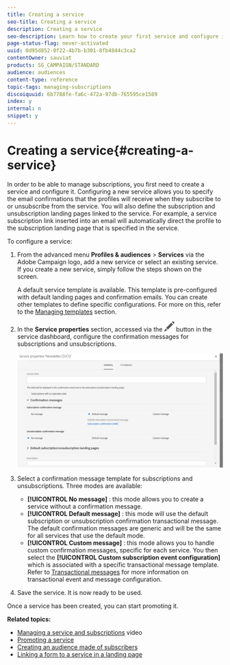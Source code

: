 ```yaml
---
title: Creating a service
seo-title: Creating a service
description: Creating a service
seo-description: Learn how to create your first service and configure it to send email confirmations to your subscribers.
page-status-flag: never-activated
uuid: 0d95d852-0f22-4b7b-b301-8fb4844c3ca2
contentOwner: sauviat
products: SG_CAMPAIGN/STANDARD
audience: audiences
content-type: reference
topic-tags: managing-subscriptions
discoiquuid: 6b7788fe-fa6c-472a-97db-765595ce1589
index: y
internal: n
snippet: y
---
```


# Creating a service{#creating-a-service}

In order to be able to manage subscriptions, you first need to create a service and configure it. Configuring a new service allows you to specify the email confirmations that the profiles will receive when they subscribe to or unsubscribe from the service. You will also define the subscription and unsubscription landing pages linked to the service. For example, a service subscription link inserted into an email will automatically direct the profile to the subscription landing page that is specified in the service.

To configure a service:

1. From the advanced menu **Profiles & audiences** > **Services** via the Adobe Campaign logo, add a new service or select an existing service. If you create a new service, simply follow the steps shown on the screen.

   A default service template is available. This template is pre-configured with default landing pages and confirmation emails. You can create other templates to define specific configurations. For more on this, refer to the [Managing templates](../../start/using/about-templates.md) section.

1. In the **Service properties** section, accessed via the ![](assets/edit_darkgrey-24px.png) button in the service dashboard, configure the confirmation messages for subscriptions and unsubscriptions.

   ![](assets/lp_service_parameters.png)

1. Select a confirmation message template for subscriptions and unsubscriptions. Three modes are available:

    * **[!UICONTROL No message]** : this mode allows you to create a service without a confirmation message.
    * **[!UICONTROL Default message]** : this mode will use the default subscription or unsubscription confirmation transactional message. The default confirmation messages are generic and will be the same for all services that use the default mode.
    * **[!UICONTROL Custom message]** : this mode allows you to handle custom confirmation messages, specific for each service. You then select the **[!UICONTROL Custom subscription event configuration]** which is associated with a specific transactional message template. Refer to [Transactional messages](../../channels/using/about-transactional-messaging.md) for more information on transactional event and message configuration.

1. Save the service. It is now ready to be used.

Once a service has been created, you can start promoting it.

**Related topics:**

* [Managing a service and subscriptions](https://helpx.adobe.com/campaign/kt/acs/using/acs-services-and-subscriptions-feature-video-use.html) video
* [Promoting a service](../../audiences/using/promoting-a-service.md)
* [Creating an audience made of subscribers](../../audiences/using/creating-audiences.md#creating-list-audiences)
* [Linking a form to a service in a landing page](../../channels/using/designing-a-landing-page.md#linking-a-form-to-a-service)

